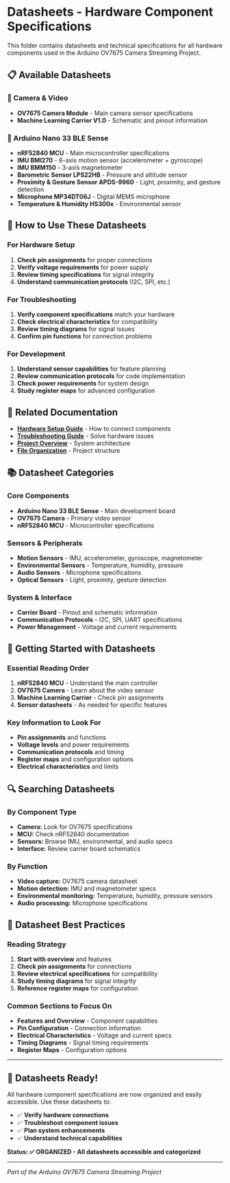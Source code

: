 # Datasheets - Hardware Component Specifications

This folder contains datasheets and technical specifications for all hardware components used in the Arduino OV7675 Camera Streaming Project.

## 📋 **Available Datasheets**

### **🎥 Camera & Video**
- **OV7675 Camera Module** - Main camera sensor specifications
- **Machine Learning Carrier V1.0** - Schematic and pinout information

### **🔌 Arduino Nano 33 BLE Sense**
- **nRF52840 MCU** - Main microcontroller specifications
- **IMU BMI270** - 6-axis motion sensor (accelerometer + gyroscope)
- **IMU BMM150** - 3-axis magnetometer
- **Barometric Sensor LPS22HB** - Pressure and altitude sensor
- **Proximity & Gesture Sensor APDS-9960** - Light, proximity, and gesture detection
- **Microphone MP34DT06J** - Digital MEMS microphone
- **Temperature & Humidity HS300x** - Environmental sensor

## 🎯 **How to Use These Datasheets**

### **For Hardware Setup**
1. **Check pin assignments** for proper connections
2. **Verify voltage requirements** for power supply
3. **Review timing specifications** for signal integrity
4. **Understand communication protocols** (I2C, SPI, etc.)

### **For Troubleshooting**
1. **Verify component specifications** match your hardware
2. **Check electrical characteristics** for compatibility
3. **Review timing diagrams** for signal issues
4. **Confirm pin functions** for connection problems

### **For Development**
1. **Understand sensor capabilities** for feature planning
2. **Review communication protocols** for code implementation
3. **Check power requirements** for system design
4. **Study register maps** for advanced configuration

## 🔗 **Related Documentation**

- **[Hardware Setup Guide](../hardware-setup.md)** - How to connect components
- **[Troubleshooting Guide](../troubleshooting.md)** - Solve hardware issues
- **[Project Overview](../project-overview.md)** - System architecture
- **[File Organization](../file-organization.md)** - Project structure

## 📚 **Datasheet Categories**

### **Core Components**
- **Arduino Nano 33 BLE Sense** - Main development board
- **OV7675 Camera** - Primary video sensor
- **nRF52840 MCU** - Microcontroller specifications

### **Sensors & Peripherals**
- **Motion Sensors** - IMU, accelerometer, gyroscope, magnetometer
- **Environmental Sensors** - Temperature, humidity, pressure
- **Audio Sensors** - Microphone specifications
- **Optical Sensors** - Light, proximity, gesture detection

### **System & Interface**
- **Carrier Board** - Pinout and schematic information
- **Communication Protocols** - I2C, SPI, UART specifications
- **Power Management** - Voltage and current requirements

## 🚀 **Getting Started with Datasheets**

### **Essential Reading Order**
1. **nRF52840 MCU** - Understand the main controller
2. **OV7675 Camera** - Learn about the video sensor
3. **Machine Learning Carrier** - Check pin assignments
4. **Sensor datasheets** - As needed for specific features

### **Key Information to Look For**
- **Pin assignments** and functions
- **Voltage levels** and power requirements
- **Communication protocols** and timing
- **Register maps** and configuration options
- **Electrical characteristics** and limits

## 🔍 **Searching Datasheets**

### **By Component Type**
- **Camera:** Look for OV7675 specifications
- **MCU:** Check nRF52840 documentation
- **Sensors:** Browse IMU, environmental, and audio specs
- **Interface:** Review carrier board schematics

### **By Function**
- **Video capture:** OV7675 camera datasheet
- **Motion detection:** IMU and magnetometer specs
- **Environmental monitoring:** Temperature, humidity, pressure sensors
- **Audio processing:** Microphone specifications

## 📖 **Datasheet Best Practices**

### **Reading Strategy**
1. **Start with overview** and features
2. **Check pin assignments** for connections
3. **Review electrical specifications** for compatibility
4. **Study timing diagrams** for signal integrity
5. **Reference register maps** for configuration

### **Common Sections to Focus On**
- **Features and Overview** - Component capabilities
- **Pin Configuration** - Connection information
- **Electrical Characteristics** - Voltage and current specs
- **Timing Diagrams** - Signal timing requirements
- **Register Maps** - Configuration options

---

## 🎉 **Datasheets Ready!**

All hardware component specifications are now organized and easily accessible. Use these datasheets to:
- ✅ **Verify hardware connections**
- ✅ **Troubleshoot component issues**
- ✅ **Plan system enhancements**
- ✅ **Understand technical capabilities**

**Status: ✅ ORGANIZED - All datasheets accessible and categorized**

---

*Part of the Arduino OV7675 Camera Streaming Project* 